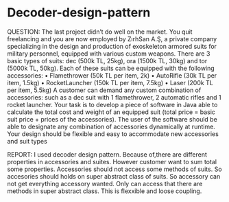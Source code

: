 # Decoder-design-pattern


QUESTION:
The last project didn’t do well on the market. You quit freelancing and you
are now employed by ZırhSan A.Ş, a private company specializing in the design and production of
exoskeleton armored suits for military personnel, equipped with various custom weapons.
There are 3 basic types of suits: dec (500k TL, 25kg), ora (1500k TL, 30kg) and tor (5000k TL,
50kg).
Each of these suits can be equipped with the following accessories:
• Flamethrower (50k TL per item, 2k)
• AutoRifle (30k TL per item, 1.5kg)
• RocketLauncher (150k TL per item, 7.5kg)
• Laser (200k TL per item, 5.5kg)
A customer can demand any custom combination of accessories: such as a dec suit with 1
flamethrower, 2 automatic rifles and 1 rocket launcher.
Your task is to develop a piece of software in Java able to calculate the total cost and weight of an
equipped suit (total price = basic suit price + prices of the accessories). The user of the software
should be able to designate any combination of accessories dynamically at runtime. Your design
should be flexible and easy to accommodate new accessories and suit types





REPORT:
I used decoder design pattern.
Because of,there are different properties in accessories and suites.
However customer want to sum total some properties.
Accessories should not access some methods of suits.
So accesories should holds on super abstract class of suits.
So accessory can not get everything accessory wanted.
Only can access that there are methods in super abstract class.
This is flexxible and loose coupling.


